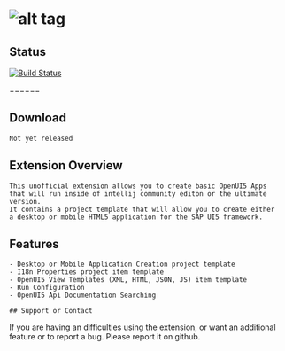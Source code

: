 ![alt tag](http://sap.github.io/openui5/images/OpenUI5_new_big_side.png)
======
## Status
[![Build Status](https://travis-ci.org/asebak/UI5-IntelliJ-Plugin.svg?branch=master)](https://travis-ci.org/asebak/UI5-IntelliJ-Plugin)

======
## Download
```
Not yet released
```
## Extension Overview
```
This unofficial extension allows you to create basic OpenUI5 Apps
that will run inside of intellij community editon or the ultimate version.
It contains a project template that will allow you to create either 
a desktop or mobile HTML5 application for the SAP UI5 framework. 
```

## Features
```
- Desktop or Mobile Application Creation project template
- I18n Properties project item template
- OpenUI5 View Templates (XML, HTML, JSON, JS) item template
- Run Configuration 
- OpenUI5 Api Documentation Searching
```

```
## Support or Contact
```
If you are having an difficulties using the extension, or want an additional feature or to report a bug.  Please report it on github.
```
